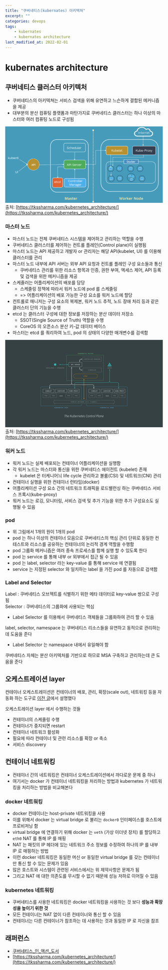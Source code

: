 ```yaml
---
title: "쿠버네티스(kubernates) 아키텍쳐"
excerpt: ""
categories: devops
tags:
    - kubernates
    - kubernates architecture
last_modified_at: 2022-02-01
---
```


# kubernates architecture

## 쿠버네티스 클러스터 아키텍처
- 쿠버네티스의 아키텍쳐는 서비스 검색을 위해 유연하고 느슨하게 결합된 메커니즘을 제공 
- 대부분의 분산 컴퓨팅 플랫폼과 마탄가지로 쿠버네티스 클러스터는 하나 이상의 마스터와 여러 컴퓨팅 노드로 구성됨

![kubernetes_architecture](/assets/images/posts/20201201/kubernetes_architecture.png)<br/>
출처: [https://tkssharma.com/kubernetes_architecture/](https://tkssharma.com/kubernetes_architecture/)
<br/>

### 마스터 노드 
- 마스터 노드는 전체 쿠버네티스 시스템을 제어하고 관리하는 역할을 수행
- 쿠버네티스 클러스터를 제어하는 컨트롤 플레인(Control plane)이 실행됨  
- 마스터 노드는 API 제공하고 개발자 or 관리자는 해당 API(kubelet, UI) 를 이용해 클러스터를 관리 
- 마스터 노드 내부에 API 서버는 외부 API 요청과 컨트롤 플레인 구성 요소들과 통신
  - 쿠버네티스 관리를 위한 리소스 항목과 인증, 권한 부여, 엑세스 제어, API 등록 및 검색을 위한 메커니즘을 제공 
- 스케줄러는 어플리케이션의 배포를 담당 
  - 스케줄링 정책에 따라서 워커 노드에 pod 를 스케줄링
  - => 어플리케이션의 배포 가능한 구성 요소를 워커 노드에 할당
- 컨트롤로 매니저는 구성 요소의 복제본, 워커 노드 추적, 노드 장애 처리 등과 같은 클러스터 단의 기능을 수행 
- etcd 는 클러스터 구성에 대한 정보를 저장하는 분산 데이터 저장소 
  - SSOT(Single Source of Truth) 역할을 수행 
  - CoreOS 의 오픈소스 분산 키-값 데이터 베이스 
- 마스터는 etcd 를 쿼리하여 노드, pod 의 상태의 다양한 매개변수를 검색함 

![kubernetes_label_selector](/assets/images/posts/20201201/kubernetes_label_selector.png)<br/>
출처: [https://tkssharma.com/kubernetes_architecture/](https://tkssharma.com/kubernetes_architecture/)
<br/>

### 워커 노드
- 워커 노드는 실제 배포되는 컨테이너 어플리케이션을 실행함 
- 각 워커 노드는 마스터와 통신을 위한 쿠버네티스 에이전트 (kubelet) 존재
  - kubelet 은 터케니어늬 life cycle 관리하고 볼륨(CSI) 및 네트워크(CNI) 관리 
- 컨테이너 실행을 위한 컨테이너 런타임(docker)
- 어플리케이션 구성 요소 간의 네트워크 트래픽을 로드밸런싱 하는 쿠버네티스 서비스 프록시(kube-proxy)
- 워커 노드는 로깅, 모니터링, 서비스 검색 및 추가 기능을 위한 추가 구성요소도 실행될 수 있음

### pod
- 위 그림에서 1개의 원이 1개의 pod  
- pod 는 하나 이상의 컨테이너 모음으로 쿠버네티스의 핵심 관리 단위로 동일한 컨테스트와 리소스를 공유하는 컨테이너의 논리적 경계 역할을 수행함 
- pod 그룹화 메커니즘은 여러 종속 프로세스를 함께 실행 할 수 있도록 한다 
- pod 는 service 를 통해 내부 or 외부에서 접근 될 수 있음 
- pod 는 label, selector 라는 key-value 를 통해 service 에 연결됨 
- service 는 지정된 selector 와 일치하는 label 을 가진 pod 를 자동으로 검색함

### Label and Selector
Label : 쿠버네티스 오브젝트를 식별하기 위한 메타 데이터로 key-value 쌍으로 구성됨<br/>
Selector : 쿠버네티스의 그룹화에 사용되는 핵심<br/>
- Label Selector 를 이용해서 쿠버네티스 객체들을 그룹화하여 관리 할 수 있음

label, selector, namespace 는 쿠버네티스 리소스들을 유연하고 동적으로 관리하는데 도움을 준다<br/>
- Label Selector 는 namespace 내에서 유일해야 함 

쿠버네티스 자체는 분산 아키텍처를 기반으로 하므로 MSA 구축하고 관리하는데 큰 도움을 준다<br/>

## 오케스트레이션 layer
컨테이너 오케스트레이션은 컨테이너의 배포, 관리, 확장(scale out), 네트워킹 등을 자동화 하는 도구로 [이전 글](https://kimkoungho.github.io/devops/kubernates/)에서 설명했다<br/>

오케스트레이션 layer 에서 수행하는 것들 
- 컨테이너의 스케줄링 수행 
- 컨테이너가 중지되면 restart 
- 컨테이너 네트워크 활성화 
- 필요에 따라 컨테이너 및 관련 리소스를 확장 or 축소 
- 서비스 discovery

## 컨테이너 네트워킹 
- 컨테이너 간의 네트워킹은 컨테이너 오케스트레이션에서 까다로운 문제 중 하나
- 여기서는 docker 가 컨테이너 네트워킹을 처리하는 방법과 kubernetes 가 네트워킹을 처리하는 방법을 비교해본다 

### docker 네트워킹 
- docker 컨테이너는 host-private 네트워킹을 사용
- 이를 위해서 docker 는 virtual bridge 로 불리는 ```docker0``` 인터페이스를 호스트에 프로비저닝 함 
- virtual bridge 에 연결하기 위해 docker 는 ```veth``` (가상 이더넷 장치) 를 할당하고 ```eth0``` NAT 를 통해 IP 를 매핑 
- NAT 는 패킷의 IP 헤더에 있는 네트워크 주소 정보를 수정하여 하나의 IP 를 내부 IP 로 매핑하는 방법  
- 이런 docker 네트워킹은 동일한 머신 or 동일한 virtual bridge 를 갖는 컨테이너만 통신 할 수 있는 문제가 있음 
- 많은 호스트와 시스템이 관련된 서비스에서는 위 제약사항은 문제가 됨 
- 그리고 NAT 에 대한 의존도를 무시할 수 없기 때문에 성능 저하로 이어질 수 있음 

### kubernetes 네트워킹 
- 쿠버네티스를 사용한 네트워킹은 docker 네트워킹을 사용하는 것 보다 **성능과 확장성을 높이기 위한 것** 
- 모든 컨테이너는 NAT 없이 다른 컨테이너와 통신 할 수 있음 
- 컨테이너는 다른 컨테이너가 참조하는 데 사용하는 것과 동일한 IP 로 자신을 참조


## 래퍼런스 
- [쿠버네티스_인_액션_도서](http://www.yes24.com/Product/Goods/89607047)
- [https://tkssharma.com/kubernetes_architecture/](https://tkssharma.com/kubernetes_architecture/) 


